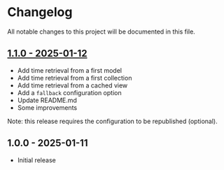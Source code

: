 # Changelog

All notable changes to this project will be documented in this file.

## [1.1.0 - 2025-01-12](https://github.com/kudashevs/laravel-last-modified/compare/v1.0.0...v1.1.0)

- Add time retrieval from a first model
- Add time retrieval from a first collection
- Add time retrieval from a cached view
- Add a `fallback` configuration option
- Update README.md
- Some improvements

Note: this release requires the configuration to be republished (optional).

## 1.0.0 - 2025-01-11

- Initial release
